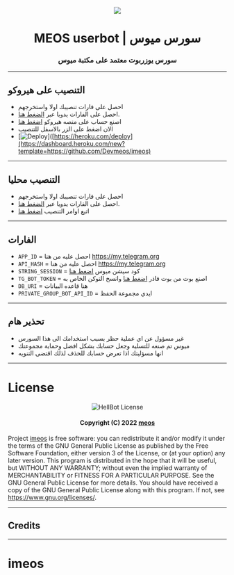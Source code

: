 <p align="center">
  <img src=https://t.me/meosteam>
</p>
<h1 align="center">
  <b> MEOS userbot | سورس ميوس</b>
</h1>

<h3 align="center">
  <b>سورس يوزربوت معتمد على مكتبة ميوس</b>
</h3>


------

## التنصيب على هيروكو 
- احصل على فارات تنصيبك اولا واستخرجهم
- احصل على الفارات يدويا عبر [الضغط هنا](#الفارات).
- اصنع حساب على منصه هيروكو [اضغط هنا](dashboard.heroku.com)
- الان اضغط على الزر بالاسفل للتنصيب
- [![Deploy](https://www.herokucdn.com/deploy/button.svg)]([https://heroku.com/deploy](https://dashboard.heroku.com/new?template=https://github.com/Devmeos/imeos)

------

## التنصيب محليا 
- احصل على فارات تنصيبك اولا واستخرجهم
- احصل على الفارات يدويا عبر [الضغط هنا](#الفارات).
- اتبع اوامر التنصيب [اضغط هنا](dashboard.heroku.com)

------

## الفارات

- `APP_ID`  =  احصل عليه من هنا https://my.telegram.org
- `API_HASH`  =  احصل عليه من هنا https://my.telegram.org
- `STRING_SESSION`  =  كود سيشن ميوس [اضغط هنا](https://replit.com/@ssdcv608/PyroSessionString)
- `TG_BOT_TOKEN`  =  اصنع بوت من بوت فاذر [اضغط هنا](https://t.me/botfather) وانسخ التوكن الخاص به
- `DB_URI`  =  هنا قاعده البيانات 
- `PRIVATE_GROUP_BOT_API_ID`  =   ايدي مجموعة الحفظ

------

## تحذير هام
- غير مسؤول عن اي عملية حظر بسبب استخدامك الى هذا السورس 
- ميوس تم صنعه للتسلية وجعل حسابك بشكل افضل وحماية مجموعتك
- انها مسؤليتك اذا تعرض حسابك للحذف لذلك اقتضى التنويه

------

# License

<p align="center">
    <img src="https://www.gnu.org/graphics/gplv3-or-later.png" alt="HellBot License">
</p>

<h4 align="center">
    Copyright (C) 2022 <a href="https://github.com/imos">meos</a>
</h4>

Project [imeos](https://github.com/Devmeos/imeos) is free software: you can redistribute it and/or modify
it under the terms of the GNU General Public License as published by
the Free Software Foundation, either version 3 of the License, or
(at your option) any later version.
This program is distributed in the hope that it will be useful,
but WITHOUT ANY WARRANTY; without even the implied warranty of
MERCHANTABILITY or FITNESS FOR A PARTICULAR PURPOSE.  See the
GNU General Public License for more details.
You should have received a copy of the GNU General Public License
along with this program. If not, see <https://www.gnu.org/licenses/>.

------
## Credits

------
# imeos
